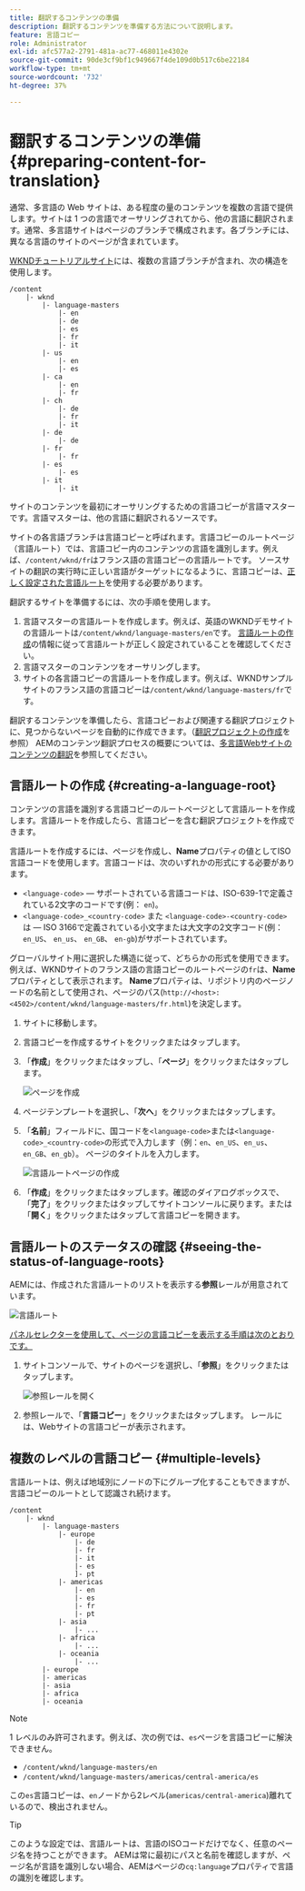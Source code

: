```yaml
---
title: 翻訳するコンテンツの準備
description: 翻訳するコンテンツを準備する方法について説明します。
feature: 言語コピー
role: Administrator
exl-id: afc577a2-2791-481a-ac77-468011e4302e
source-git-commit: 90de3cf9bf1c949667f4de109d0b517c6be22184
workflow-type: tm+mt
source-wordcount: '732'
ht-degree: 37%

---
```


# 翻訳するコンテンツの準備 {#preparing-content-for-translation}

通常、多言語の Web サイトは、ある程度の量のコンテンツを複数の言語で提供します。サイトは 1 つの言語でオーサリングされてから、他の言語に翻訳されます。通常、多言語サイトはページのブランチで構成されます。各ブランチには、異なる言語のサイトのページが含まれています。

[WKNDチュートリアルサイト](/help/implementing/developing/introduction/develop-wknd-tutorial.md)には、複数の言語ブランチが含まれ、次の構造を使用します。

```text
/content
    |- wknd
        |- language-masters
            |- en
            |- de
            |- es
            |- fr
            |- it
        |- us
            |- en
            |- es
        |- ca
            |- en
            |- fr
        |- ch
            |- de
            |- fr
            |- it
        |- de
            |- de
        |- fr
            |- fr
        |- es
            |- es
        |- it
            |- it
```

サイトのコンテンツを最初にオーサリングするための言語コピーが言語マスターです。言語マスターは、他の言語に翻訳されるソースです。

サイトの各言語ブランチは言語コピーと呼ばれます。言語コピーのルートページ（言語ルート）では、言語コピー内のコンテンツの言語を識別します。例えば、`/content/wknd/fr`はフランス語の言語コピーの言語ルートです。 ソースサイトの翻訳の実行時に正しい言語がターゲットになるように、言語コピーは、[正しく設定された言語ルート](preparation.md#creating-a-language-root)を使用する必要があります。

翻訳するサイトを準備するには、次の手順を使用します。

1. 言語マスターの言語ルートを作成します。例えば、英語のWKNDデモサイトの言語ルートは`/content/wknd/language-masters/en`です。 [言語ルートの作成](preparation.md#creating-a-language-root)の情報に従って言語ルートが正しく設定されていることを確認してください。
1. 言語マスターのコンテンツをオーサリングします。
1. サイトの各言語コピーの言語ルートを作成します。例えば、WKNDサンプルサイトのフランス語の言語コピーは`/content/wknd/language-masters/fr`です。

翻訳するコンテンツを準備したら、言語コピーおよび関連する翻訳プロジェクトに、見つからないページを自動的に作成できます。（[翻訳プロジェクトの作成](managing-projects.md)を参照） AEMのコンテンツ翻訳プロセスの概要については、[多言語Webサイトのコンテンツの翻訳](overview.md)を参照してください。

## 言語ルートの作成 {#creating-a-language-root}

コンテンツの言語を識別する言語コピーのルートページとして言語ルートを作成します。言語ルートを作成したら、言語コピーを含む翻訳プロジェクトを作成できます。

言語ルートを作成するには、ページを作成し、**Name**&#x200B;プロパティの値としてISO言語コードを使用します。言語コードは、次のいずれかの形式にする必要があります。

* `<language-code>`  — サポートされている言語コードは、ISO-639-1で定義されている2文字のコードです(例： `en`)。
* `<language-code>_<country-code>` また `<language-code>-<country-code>` は — ISO 3166で定義されている小文字または大文字の2文字コード(例： `en_US`、 `en_us`、 `en_GB`、 `en-gb`)がサポートされています。

グローバルサイト用に選択した構造に従って、どちらかの形式を使用できます。例えば、WKNDサイトのフランス語の言語コピーのルートページの`fr`は、**Name**&#x200B;プロパティとして表示されます。 **Name**&#x200B;プロパティは、リポジトリ内のページノードの名前として使用され、ページのパス(`http://<host>:<4502>/content/wknd/language-masters/fr.html`)を決定します。

1. サイトに移動します。
1. 言語コピーを作成するサイトをクリックまたはタップします。
1. 「**作成**」をクリックまたはタップし、「**ページ**」をクリックまたはタップします。

   ![ページを作成](../assets/create-page.png)

1. ページテンプレートを選択し、「**次へ**」をクリックまたはタップします。
1. 「**名前**」フィールドに、国コードを`<language-code>`または`<language-code>_<country-code>`の形式で入力します（例：`en`、`en_US`、`en_us`、`en_GB`、`en_gb`）。 ページのタイトルを入力します。

   ![言語ルートページの作成](../assets/create-language-root.png)

1. 「**作成**」をクリックまたはタップします。確認のダイアログボックスで、「**完了**」をクリックまたはタップしてサイトコンソールに戻ります。または「**開く**」をクリックまたはタップして言語コピーを開きます。

## 言語ルートのステータスの確認  {#seeing-the-status-of-language-roots}

AEMには、作成された言語ルートのリストを表示する&#x200B;**参照**&#x200B;レールが用意されています。

![言語ルート](../assets/language-roots.png)

[パネルセレクターを使用して、ページの言語コピーを表示する手順は次のとおりです。](/help/sites-cloud/authoring/getting-started/basic-handling.md#rail-selector)

1. サイトコンソールで、サイトのページを選択し、「**参照**」をクリックまたはタップします。

   ![参照レールを開く](../assets/opening-references-rail.png)

1. 参照レールで、「**言語コピー**」をクリックまたはタップします。 レールには、Webサイトの言語コピーが表示されます。

## 複数のレベルの言語コピー {#multiple-levels}

言語ルートは、例えば地域別にノードの下にグループ化することもできますが、言語コピーのルートとして認識され続けます。

```text
/content
    |- wknd
        |- language-masters
            |- europe
                |- de
                |- fr
                |- it
                |- es
                ]- pt
            |- americas
                |- en
                |- es
                |- fr
                |- pt
            |- asia
                |- ...
            |- africa
                |- ...
            |- oceania
                |- ...
        |- europe
        |- americas
        |- asia
        |- africa
        |- oceania            
```

>[!NOTE]
>
>1 レベルのみ許可されます。例えば、次の例では、`es`ページを言語コピーに解決できません。
>
>* `/content/wknd/language-masters/en`
>* `/content/wknd/language-masters/americas/central-america/es`

>
> 
この`es`言語コピーは、`en`ノードから2レベル(`americas/central-america`)離れているので、検出されません。

>[!TIP]
>
>このような設定では、言語ルートは、言語のISOコードだけでなく、任意のページ名を持つことができます。 AEMは常に最初にパスと名前を確認しますが、ページ名が言語を識別しない場合、AEMはページの`cq:language`プロパティで言語の識別を確認します。

